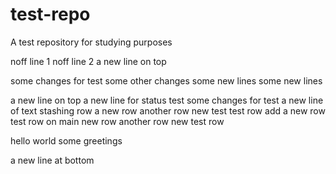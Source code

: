 # test-repo

A test repository for studying purposes

noff line 1
noff line 2
a new line on top

some changes for test
some other changes
some new lines
some new lines

a new line on top
a new line for status test
some changes for test
a new line of text
stashing row
a new row
another row
new test
test row
add a new row
test row on main
new row
another row
new test row

hello world
some greetings

a new line at bottom

